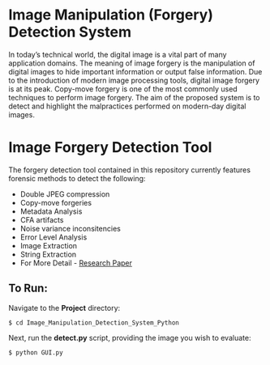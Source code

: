 # Image Manipulation (Forgery) Detection System
In today’s technical world, the digital image is a vital part of many application domains. The meaning of image forgery is the manipulation of digital images to hide important information or output false information. Due to the introduction of modern image processing tools, digital image forgery is at its peak. Copy-move forgery is one of the most commonly used techniques to perform image forgery. The aim of the proposed system is to detect and highlight the malpractices performed on modern-day digital images.

# Image Forgery Detection Tool
The forgery detection tool contained in this repository currently features forensic methods to detect the following:

- Double JPEG compression
- Copy-move forgeries
- Metadata Analysis
- CFA artifacts
- Noise variance inconsitencies
- Error Level Analysis
- Image Extraction
- String Extraction
- For More Detail - [Research Paper](https://journals.grdpublications.com/index.php/ijprse/article/view/537/507)

## To Run:
<!-- Place any(JPEG) images that you wish to analyze into the **image** folder Present in the Project directory. -->

Navigate to the **Project** directory:
```
$ cd Image_Manipulation_Detection_System_Python
```

Next, run the **detect.py** script, providing the image you wish to evaluate:
```
$ python GUI.py
```

